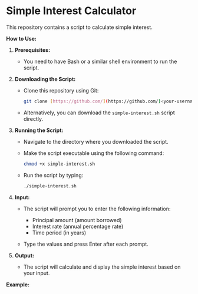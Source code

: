 # Simple Interest Calculator

This repository contains a script to calculate simple interest.

**How to Use:**

1. **Prerequisites:**
   - You need to have Bash or a similar shell environment to run the script.

2. **Downloading the Script:**
   - Clone this repository using Git:

     ```bash
     git clone [https://github.com/](https://github.com/)<your-username>/simple-interest-calculator.git
     ```

   - Alternatively, you can download the `simple-interest.sh` script directly.

3. **Running the Script:**
   - Navigate to the directory where you downloaded the script.
   - Make the script executable using the following command:

     ```bash
     chmod +x simple-interest.sh
     ```

   - Run the script by typing:

     ```bash
     ./simple-interest.sh
     ```

4. **Input:**
   - The script will prompt you to enter the following information:
     - Principal amount (amount borrowed)
     - Interest rate (annual percentage rate)
     - Time period (in years)

   - Type the values and press Enter after each prompt.

5. **Output:**
   - The script will calculate and display the simple interest based on your input.

**Example:**
